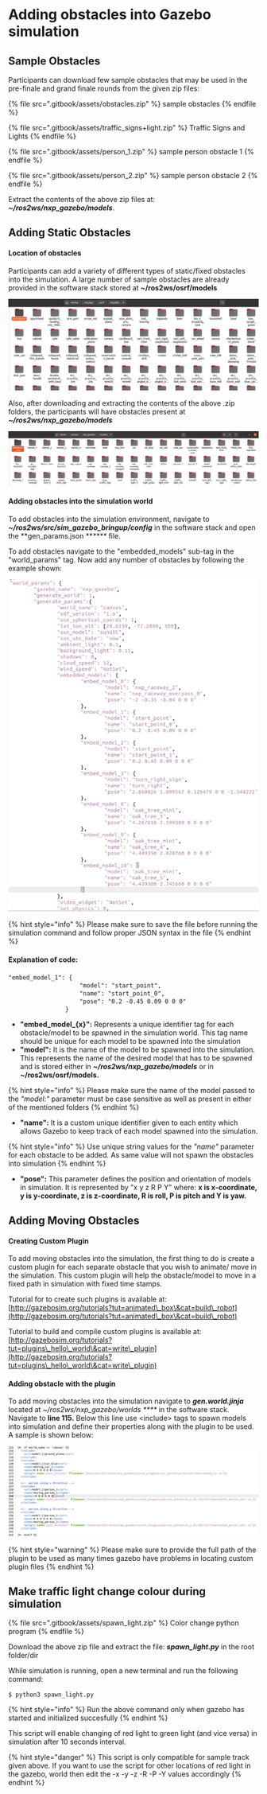 # Adding obstacles into Gazebo simulation

## Sample Obstacles

Participants can download few sample obstacles that may be used in the pre-finale and grand finale rounds from the given zip files:

{% file src=".gitbook/assets/obstacles.zip" %}
sample obstacles
{% endfile %}

{% file src=".gitbook/assets/traffic_signs+light.zip" %}
Traffic Signs and Lights
{% endfile %}

{% file src=".gitbook/assets/person_1.zip" %}
sample person obstacle 1
{% endfile %}

{% file src=".gitbook/assets/person_2.zip" %}
sample person obstacle 2
{% endfile %}


Extract the contents of the above zip files at: _**\~/ros2ws/nxp\_gazebo/models**_.

## Adding Static Obstacles

#### Location of obstacles

Participants can add a variety of different types of static/fixed obstacles into the simulation. A large number of sample obstacles are already provided in the software stack stored at **\~/ros2ws/osrf/models**

![Sample Representation of osrf/models sub folder](.gitbook/assets/osrf.png)

Also, after downloading and extracting the contents of the above .zip folders, the participants will have obstacles present at _**\~/ros2ws/nxp\_gazebo/models**_

![Sample Representation of nxp\_gazebo/models sub folder ](.gitbook/assets/obstacles.png)

#### Adding obstacles into the simulation world

To add obstacles into the simulation environment, navigate to _**\~/ros2ws/src/sim\_gazebo\_bringup/config**_ in the software stack and open the **gen\_params.json **_****_ file.

To add obstacles navigate to the "embedded\_models" sub-tag in the "world\_params" tag. Now add any number of obstacles by following the example shown:

![Sample code snippet to add obstacles into Gazebo](.gitbook/assets/jsonFile.png)

{% hint style="info" %}
Please make sure to save the file before running the simulation command and follow proper JSON syntax in the file
{% endhint %}

#### Explanation of code:

```
"embed_model_1": {
					"model": "start_point",
					"name": "start_point_0",
					"pose": "0.2 -0.45 0.09 0 0 0"
				}
```

* **"embed\_model\_{x}":** Represents a unique identifier tag for each obstacle/model to be spawned in the simulation world. This tag name should be unique for each model to be spawned into the simulation
* **"model":** It is the name of the model to be spawned into the simulation. This represents the name of the desired model that has to be spawned and is stored either in _**\~/ros2ws/nxp\_gazebo/models**_ or in **\~/ros2ws/osrf/models.**

{% hint style="info" %}
Please make sure the name of the model passed to the _"model:"_ parameter must be case sensitive as well as present in either of the mentioned folders&#x20;
{% endhint %}

* **"name":** It is a custom unique identifier given to each entity which allows Gazebo to keep track of each model spawned into the simulation.

{% hint style="info" %}
Use unique string values for the _"name"_ parameter for each obstacle to be added. As same value will not spawn the obstacles into simulation
{% endhint %}

* **"pose":** This parameter defines the position and orientation of models in simulation. It is represented by "x y z R P Y" where: **x is x-coordinate, y is y-coordinate, z is z-coordinate, R is roll, P is pitch and Y is yaw.**

## Adding Moving Obstacles

#### Creating Custom Plugin

To add moving obstacles into the simulation, the first thing to do is create a custom plugin for each separate obstacle that you wish to animate/ move in the simulation. This custom plugin will help the obstacle/model to move in a fixed path in simulation with fixed time stamps.

Tutorial for to create such plugins is available at: [http://gazebosim.org/tutorials?tut=animated\_box\&cat=build\_robot](http://gazebosim.org/tutorials?tut=animated\_box\&cat=build\_robot)

Tutorial to build and compile custom plugins is available at: [http://gazebosim.org/tutorials?tut=plugins\_hello\_world\&cat=write\_plugin](http://gazebosim.org/tutorials?tut=plugins\_hello\_world\&cat=write\_plugin)

#### Adding obstacle with  the plugin

To add moving obstacles into the simulation navigate to _**gen.world.jinja**_ located at _\~/ros2ws/nxp\_gazebo/worlds ****_ in the software stack. Navigate to **line 115.** Below this line use \<include> tags to spawn models into simulation and define their properties along with the plugin to be used. A sample is shown below:

![](.gitbook/assets/moving.png)

{% hint style="warning" %}
Please make sure to provide the full path of the plugin to be used as many times gazebo have problems in locating custom plugin files
{% endhint %}

## Make traffic light change colour during simulation

{% file src=".gitbook/assets/spawn_light.zip" %}
Color change python program
{% endfile %}

Download the above zip file and extract the file: _**spawn\_light.py**_ in the root folder/dir

While simulation is running, open a new terminal and run the following command:

```
$ python3 spawn_light.py
```

{% hint style="info" %}
Run the above command only when gazebo has started and initialized succesfully
{% endhint %}

This script will enable changing of red light to green light (and vice versa) in simulation after 10 seconds interval.

{% hint style="danger" %}
This script is only compatible for sample track given above. If you want to use the script for other locations of red light in the gazebo, world then edit the -x -y -z -R -P -Y values accordingly
{% endhint %}

